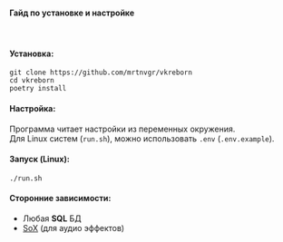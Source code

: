 #### **Гайд по установке и настройке**
<br>

#### **Установка**:
```console
git clone https://github.com/mrtnvgr/vkreborn
cd vkreborn
poetry install
```


#### **Настройка**:
Программа читает настройки из переменных окружения. \
Для Linux систем (`run.sh`), можно использовать `.env` (`.env.example`).


#### **Запуск (Linux)**:
```console
./run.sh
```


#### **Сторонние зависимости**:
- Любая **SQL** БД
- [SoX](https://sox.sourceforge.net/) (для аудио эффектов)
